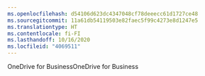 ```yaml
---
ms.openlocfilehash: d54106d623dc4347048cf78deeecc61d1727ce48
ms.sourcegitcommit: 11a61db54119503e82faec5f99c4273e8d1247e5
ms.translationtype: HT
ms.contentlocale: fi-FI
ms.lasthandoff: 10/16/2020
ms.locfileid: "4069511"
---
```

<span data-ttu-id="95a6c-101">OneDrive for Business</span><span class="sxs-lookup"><span data-stu-id="95a6c-101">OneDrive for Business</span></span>